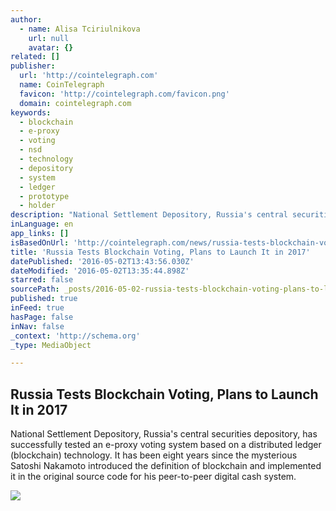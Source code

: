 ```yaml
---
author:
  - name: Alisa Tciriulnikova
    url: null
    avatar: {}
related: []
publisher:
  url: 'http://cointelegraph.com'
  name: CoinTelegraph
  favicon: 'http://cointelegraph.com/favicon.png'
  domain: cointelegraph.com
keywords:
  - blockchain
  - e-proxy
  - voting
  - nsd
  - technology
  - depository
  - system
  - ledger
  - prototype
  - holder
description: "National Settlement Depository, Russia's central securities depository, has successfully tested an e-proxy voting system based on a distributed ledger (blockchain) technology. It has been eight years since the mysterious Satoshi Nakamoto introduced the definition of blockchain and implemented it in the original source code for his peer-to-peer digital cash system."
inLanguage: en
app_links: []
isBasedOnUrl: 'http://cointelegraph.com/news/russia-tests-blockchain-voting-plans-to-launch-it-in-2017'
title: 'Russia Tests Blockchain Voting, Plans to Launch It in 2017'
datePublished: '2016-05-02T13:43:56.030Z'
dateModified: '2016-05-02T13:35:44.898Z'
starred: false
sourcePath: _posts/2016-05-02-russia-tests-blockchain-voting-plans-to-launch-it-in-2017.md
published: true
inFeed: true
hasPage: false
inNav: false
_context: 'http://schema.org'
_type: MediaObject

---
```

<article style=""><h1>Russia Tests Blockchain Voting, Plans to Launch It in 2017</h1><p>National Settlement Depository, Russia's central securities depository, has successfully tested an e-proxy voting system based on a distributed ledger (blockchain) technology. It has been eight years since the mysterious Satoshi Nakamoto introduced the definition of blockchain and implemented it in the original source code for his peer-to-peer digital cash system.</p><img src="http://cointelegraph.com/images/725_aHR0cDovL2NvaW50ZWxlZ3JhcGguY29tL3N0b3JhZ2UvdXBsb2Fkcy92aWV3LzE1ZjRjYmQ1YmYwZDA0NzYwZWY1NzA3MDM3Y2YzMDI1LmpwZw==.jpg" /></article>
